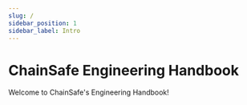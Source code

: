 ```yaml
---
slug: /
sidebar_position: 1
sidebar_label: Intro
---
```


# ChainSafe Engineering Handbook

Welcome to ChainSafe's Engineering Handbook!
